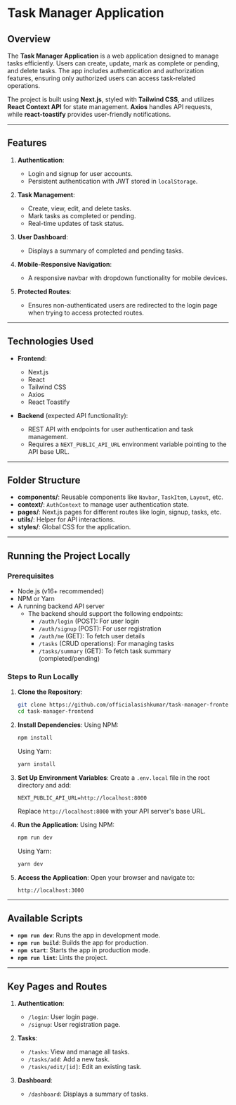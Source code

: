 # Task Manager Application

## Overview

The **Task Manager Application** is a web application designed to manage tasks efficiently. Users can create, update, mark as complete or pending, and delete tasks. The app includes authentication and authorization features, ensuring only authorized users can access task-related operations. 

The project is built using **Next.js**, styled with **Tailwind CSS**, and utilizes **React Context API** for state management. **Axios** handles API requests, while **react-toastify** provides user-friendly notifications.

---

## Features

1. **Authentication**:
   - Login and signup for user accounts.
   - Persistent authentication with JWT stored in `localStorage`.

2. **Task Management**:
   - Create, view, edit, and delete tasks.
   - Mark tasks as completed or pending.
   - Real-time updates of task status.

3. **User Dashboard**:
   - Displays a summary of completed and pending tasks.

4. **Mobile-Responsive Navigation**:
   - A responsive navbar with dropdown functionality for mobile devices.

5. **Protected Routes**:
   - Ensures non-authenticated users are redirected to the login page when trying to access protected routes.

---

## Technologies Used

- **Frontend**:
  - Next.js
  - React
  - Tailwind CSS
  - Axios
  - React Toastify

- **Backend** (expected API functionality):
  - REST API with endpoints for user authentication and task management.
  - Requires a `NEXT_PUBLIC_API_URL` environment variable pointing to the API base URL.

---

## Folder Structure

- **components/**: Reusable components like `Navbar`, `TaskItem`, `Layout`, etc.
- **context/**: `AuthContext` to manage user authentication state.
- **pages/**: Next.js pages for different routes like login, signup, tasks, etc.
- **utils/**: Helper for API interactions.
- **styles/**: Global CSS for the application.

---

## Running the Project Locally

### Prerequisites

- Node.js (v16+ recommended)
- NPM or Yarn
- A running backend API server
  - The backend should support the following endpoints:
    - `/auth/login` (POST): For user login
    - `/auth/signup` (POST): For user registration
    - `/auth/me` (GET): To fetch user details
    - `/tasks` (CRUD operations): For managing tasks
    - `/tasks/summary` (GET): To fetch task summary (completed/pending)

### Steps to Run Locally

1. **Clone the Repository**:
   ```bash
   git clone https://github.com/officialasishkumar/task-manager-frontend.git
   cd task-manager-frontend
   ```

2. **Install Dependencies**:
   Using NPM:
   ```bash
   npm install
   ```
   Using Yarn:
   ```bash
   yarn install
   ```

3. **Set Up Environment Variables**:
   Create a `.env.local` file in the root directory and add:
   ```env
   NEXT_PUBLIC_API_URL=http://localhost:8000
   ```
   Replace `http://localhost:8000` with your API server's base URL.

4. **Run the Application**:
   Using NPM:
   ```bash
   npm run dev
   ```
   Using Yarn:
   ```bash
   yarn dev
   ```

5. **Access the Application**:
   Open your browser and navigate to:
   ```
   http://localhost:3000
   ```

---

## Available Scripts

- **`npm run dev`**: Runs the app in development mode.
- **`npm run build`**: Builds the app for production.
- **`npm start`**: Starts the app in production mode.
- **`npm run lint`**: Lints the project.

---

## Key Pages and Routes

1. **Authentication**:
   - `/login`: User login page.
   - `/signup`: User registration page.

2. **Tasks**:
   - `/tasks`: View and manage all tasks.
   - `/tasks/add`: Add a new task.
   - `/tasks/edit/[id]`: Edit an existing task.

3. **Dashboard**:
   - `/dashboard`: Displays a summary of tasks.

